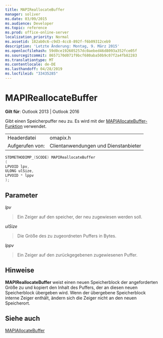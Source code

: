 ```yaml
---
title: MAPIReallocateBuffer
manager: soliver
ms.date: 03/09/2015
ms.audience: Developer
ms.topic: reference
ms.prod: office-online-server
localization_priority: Normal
ms.assetid: 182ab0c6-c9d3-4cc8-892f-f6b09312ceb9
description: 'Letzte Änderung: Montag, 9. März 2015'
ms.openlocfilehash: 59d0ce192605257dc0aebed46d8093a352fce05f
ms.sourcegitcommit: 8657170d071f9bcf680aba50b9c07f2a4fb82283
ms.translationtype: MT
ms.contentlocale: de-DE
ms.lasthandoff: 04/28/2019
ms.locfileid: "33435285"
---
```

# <a name="mapireallocatebuffer"></a>MAPIReallocateBuffer

  
  
**Gilt für**: Outlook 2013 | Outlook 2016 
  
Gibt einen Speicherpuffer neu zu. Es wird mit der [MAPIAllocateBuffer-Funktion](mapiallocatebuffer.md) verwendet. 
  
|||
|:-----|:-----|
|Headerdatei  <br/> |omapix.h  <br/> |
|Aufgerufen von:  <br/> |Clientanwendungen und Dienstanbieter  <br/> |
   
```cpp
STDMETHODIMP_(SCODE) MAPIReallocateBuffer
(
LPVOID lpv, 
ULONG ulSize, 
LPVOID * lppv
);
```

## <a name="parameters"></a>Parameter

 _lpv_
  
> Ein Zeiger auf den speicher, der neu zugewiesen werden soll.
    
 _ulSize_
  
> Die Größe des zu zugeordneten Puffers in Bytes.
    
 _lppv_
  
> Ein Zeiger auf den zurückgegebenen zugewiesenen Puffer.
    
## <a name="remarks"></a>Hinweise

 **MAPIReallocateBuffer** weist einen neuen Speicherblock der angeforderten Größe zu und kopiert den Inhalt des Puffers, der an diesen neuen Speicherblock übergeben wird. Wenn der übergebene Speicherblock interne Zeiger enthält, ändern sich die Zeiger nicht an den neuen Speicherort. 
  
## <a name="see-also"></a>Siehe auch



[MAPIAllocateBuffer](mapiallocatebuffer.md)

